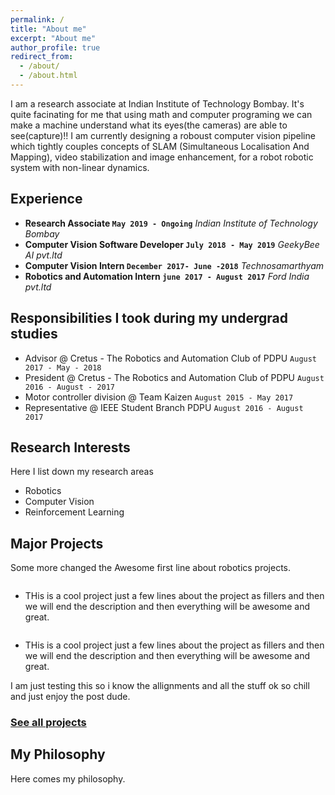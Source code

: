```yaml
---
permalink: /
title: "About me"
excerpt: "About me"
author_profile: true
redirect_from: 
  - /about/
  - /about.html
---
```

I am a research associate at Indian Institute of Technology Bombay. It's quite facinating for me that using math and computer programing we can make a machine understand what its eyes(the cameras) are able to see(capture)!! I am currently designing a roboust computer vision pipeline which tightly couples concepts of SLAM (Simultaneous Localisation And Mapping), video stabilization and image enhancement, for a robot robotic system with non-linear dynamics.


Experience
----------
- **Research Associate `May 2019 - Ongoing`**
   *Indian Institute of Technology Bombay* 
- **Computer Vision Software Developer `July 2018 - May 2019`**
   *GeekyBee AI pvt.ltd* 
- **Computer Vision Intern `December 2017- June -2018`**
   *Technosamarthyam* 
- **Robotics and Automation Intern `june 2017 - August 2017`**
   *Ford India pvt.ltd* 

Responsibilities I took during my undergrad studies
---------------------------------------------------
- Advisor @ Cretus - The Robotics and Automation Club of PDPU `August 2017 - May - 2018`
- President @ Cretus - The Robotics and Automation Club of PDPU `August 2016 - August - 2017`
- Motor controller division @ Team Kaizen `August 2015 - May 2017`
- Representative @ IEEE Student Branch PDPU `August 2016 - August 2017`

Research Interests
------------------
Here I list down my research areas
- Robotics
- Computer Vision
- Reinforcement Learning


Major Projects
--------------

Some more changed the Awesome first line about robotics projects.
<figure style="width: 100px" class="align-left">
  <img src="{{ site.url }}{{ site.baseurl }}/images/profile.png" alt="">
</figure>

- THis is a cool project just a few lines about the project as fillers and then we will end the description and then everything will be awesome and great.


<figure style="width: 100px" class="align-left">
  <img src="{{ site.url }}{{ site.baseurl }}/images/profile.png" alt="">
</figure>

- THis is a cool project just a few lines about the project as fillers and then we will end the description and then everything will be awesome and great.

I am just testing this so i know the allignments and all the stuff ok so chill and just enjoy the post dude.


### [See all projects](/portfolio.html)



My Philosophy
-------------
Here comes my philosophy.


